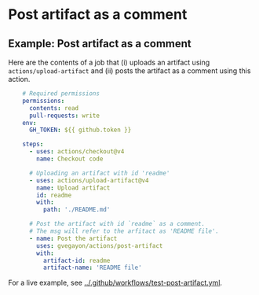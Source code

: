 # Post artifact as a comment

## Example: Post artifact as a comment

Here are the contents of a job that (i) uploads an artifact using `actions/upload-artifact` and (ii)
posts the artifact as a comment using this action.


```yaml
    # Required permissions
    permissions:
      contents: read
      pull-requests: write
    env:
      GH_TOKEN: ${{ github.token }}

    steps:
      - uses: actions/checkout@v4
        name: Checkout code

      # Uploading an artifact with id 'readme'
      - uses: actions/upload-artifact@v4
        name: Upload artifact
        id: readme
        with:
          path: './README.md'

      # Post the artifact with id `readme` as a comment.
      # The msg will refer to the arfitact as 'README file'.
      - name: Post the artifact
        uses: gvegayon/actions/post-artifact
        with:
          artifact-id: readme
          artifact-name: 'README file'
```

For a live example, see [../.github/workflows/test-post-artifact.yml](../.github/workflows/test-post-artifact.yml).

